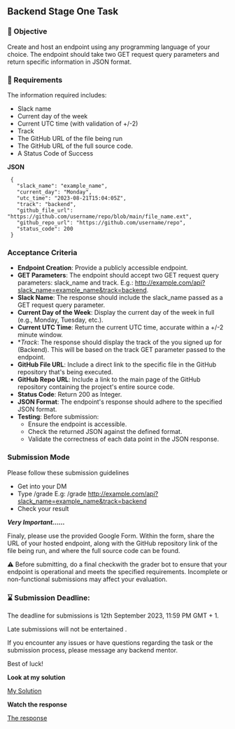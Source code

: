 ## Backend Stage One Task

### 🎯 Objective
Create and host an endpoint using any programming language of your choice.
The endpoint should take two GET request query parameters and return specific information in JSON format.

### 📜 Requirements
The information required includes:
* Slack name
* Current day of the week
* Current UTC time (with validation of +/-2)
* Track
* The GitHub URL of the file being run
* The GitHub URL of the full source code.
* A Status Code of Success

**JSON**
```
 {
   "slack_name": "example_name",
   "current_day": "Monday",
   "utc_time": "2023-08-21T15:04:05Z",
   "track": "backend",
   "github_file_url": "https://github.com/username/repo/blob/main/file_name.ext",
   "github_repo_url": "https://github.com/username/repo",
   "status_code": 200
 }
```

### Acceptance Criteria
* **Endpoint Creation**: Provide a publicly accessible endpoint.
* **GET Parameters**: The endpoint should accept two GET request query parameters: slack_name and track.
E.g.: http://example.com/api?slack_name=example_name&track=backend.
* **Slack Name**: The response should include the slack_name passed as a GET request query parameter.
* **Current Day of the Week**: Display the current day of the week in full (e.g., Monday, Tuesday, etc.).
* **Current UTC Time**: Return the current UTC time, accurate within a +/-2 minute window.
* **Track*: The response should display the track of the you signed up for (Backend). This will be based on the track GET parameter passed to the endpoint.
* **GitHub File URL**: Include a direct link to the specific file in the GitHub repository that's being executed.
* **GitHub Repo URL**: Include a link to the main page of the GitHub repository containing the project's entire source code.
* **Status Code**: Return 200 as Integer.
* **JSON Format**: The endpoint's response should adhere to the specified JSON format.
* **Testing**: Before submission:
  - Ensure the endpoint is accessible.
  - Check the returned JSON against the defined format.
  - Validate the correctness of each data point in the JSON response.

### Submission Mode
Please follow these submission guidelines
* Get into your DM
* Type /grade <your-api-endpoint-url-with-the-query-parameters> E.g: /grade http://example.com/api?slack_name=example_name&track=backend
* Check your result

***Very Important......***

Finaly, please use the provided Google Form. Within the form, share the URL of your hosted endpoint, along with the GitHub repository link of the file being run, and where the full source code can be found.

⚠️ Before submitting, do a final checkwith the grader bot to ensure that your endpoint is operational and meets the specified requirements. Incomplete or non-functional submissions may affect your evaluation.

### ⌛ Submission Deadline:
The deadline for submissions is 12th September 2023, 11:59 PM GMT + 1.

Late submissions will not be entertained .

If you encounter any issues or have questions regarding the task or the submission process, please message any backend mentor.

Best of luck!

**Look at my solution**

[ My Solution ](./endpoint.php)

**Watch the response**

[ The response ](https://faspay.42web.io/endpoint.php)
